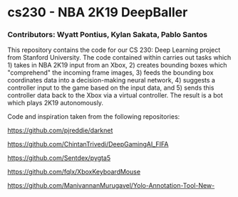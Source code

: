 # cs230 - NBA 2K19 DeepBaller
### Contributors: Wyatt Pontius, Kylan Sakata, Pablo Santos

This repository contains the code for our CS 230: Deep Learning project from Stanford University. The code contained within carries out tasks which 1) takes in NBA 2K19 input from an Xbox, 2) creates bounding boxes which "comprehend" the incoming frame images, 3) feeds the bounding box coordinates data into a decision-making neural network, 4) suggests a controller input to the game based on the input data, and 5) sends this controller data back to the Xbox via a virtual controller. The result is a bot which plays 2K19 autonomously.

Code and inspiration taken from the following repositories:

https://github.com/pjreddie/darknet

https://github.com/ChintanTrivedi/DeepGamingAI_FIFA

https://github.com/Sentdex/pygta5

https://github.com/fqlx/XboxKeyboardMouse

https://github.com/ManivannanMurugavel/Yolo-Annotation-Tool-New-
